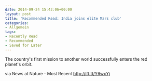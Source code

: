 ```yaml
---
date: 2014-09-24 15:43:06+00:00
layout: post
title: 'Recommended Read: India joins elite Mars club'
categories:
- Allgemein
tags:
- Recently Read
- Recommended
- Saved for Later
---
```


The country's first mission to another world successfully enters the red planet's orbit.  
  

via News at Nature - Most Recent http://ift.tt/Y6wxYj

